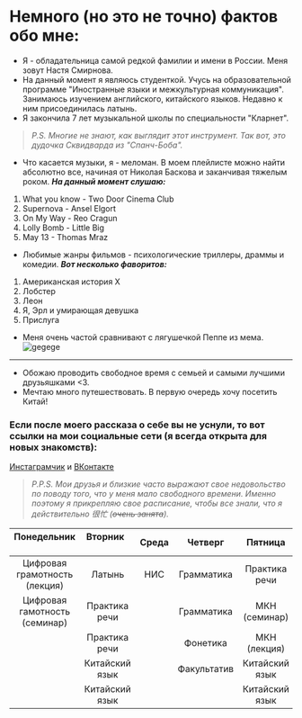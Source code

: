 # Немного (но это не точно) фактов обо мне:
* Я - обладательница самой редкой фамилии и имени в России.  Меня зовут Настя Смирнова.
* На данный момент я являюсь студенткой. Учусь на образовательной программе "Иностранные языки и межкультурная коммуникация". Занимаюсь изучением английского, китайского языков. Недавно к ним присоединилась латынь.
* Я закончила 7 лет музыкальной школы по специальности "Кларнет".
> *P.S. Многие не знают, как выглядит этот инструмент. Так вот, это дудочка Сквидварда из "Спанч-Боба".*
* Что касается музыки, я - меломан. В моем плейлисте можно найти абсолютно все, начиная от Николая Баскова и заканчивая тяжелым роком. ***На данный момент слушаю:***
1. What you know - Two Door Cinema Club
2. Supernova - Ansel Elgort
3. On My Way - Reo Cragun
4. Lolly Bomb - Little Big
5. May 13 - Thomas Mraz
* Любимые жанры фильмов - психологические триллеры, драммы и комедии. 
***Вот несколько фаворитов:***
1. Американская история Х
2. Лобстер
3. Леон
4. Я, Эрл и умирающая девушка
5. Прислуга
* Меня очень частой сравнивают с лягушечкой Пеппе из мема. 
![gegege](http://images2.onionstatic.com/avclub/5604/54/16x9/960.jpg)






***
* Обожаю проводить свободное время с семьей и самыми лучшими друзьяшками <З. 
* Мечтаю много путешествовать. В первую очередь хочу посетить Китай!
 ### Если после моего рассказа о себе вы не уснули, то вот ссылки на мои социальные сети (я всегда открыта для новых знакомств):
 
 [Инстаграмчик](http:/instagram.com/zhivusnami "гегеге") и [ВКонтакте](https://vk.com/id368311177 "пиупиу") 
 
> *P.P.S. Мои друзья и близкие часто выражают свое недовольство по поводу того, что у меня мало свободного времени. Именно поэтому я прикрепляю свое расписание, чтобы все знали, что я действительно 很忙 (~~очень занята~~).*

|Понедельник                   |Вторник       |Среда |Четверг    |Пятница       |
|:----------------------------:|:------------:|:----:|:---------:|:------------:|
|Цифровая грамотность (лекция) |Латынь        |НИС   |Грамматика |Практика речи |       
|Цифровая гамотность (семинар) |Практика речи |      |Грамматика |МКН (семинар) |
|                              |Практика речи |      |Фонетика   |МКН (лекция)  |
|                              |Китайский язык|      |Факультатив|Китайский язык|
|                              |Китайский язык|      |           |Китайский язык|

 
 
 

